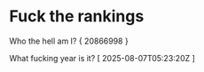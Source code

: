 # Fuck the rankings

Who the hell am I?
{ 20866998 }

What fucking year is it?
[ 2025-08-07T05:23:20Z ]
